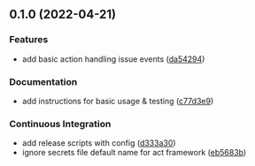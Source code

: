 

## 0.1.0 (2022-04-21)


### Features

* add basic action handling issue events ([da54294](https://github.com/matmar10/add-issues-to-project/commit/da54294aa932a8ebbc19afa6f1e75f4c2610806a))


### Documentation

* add instructions for basic usage & testing ([c77d3e9](https://github.com/matmar10/add-issues-to-project/commit/c77d3e94111022c573c372ce58754173ec538221))


### Continuous Integration

* add release scripts with config ([d333a30](https://github.com/matmar10/add-issues-to-project/commit/d333a30194a06400236f055b9c36892093349ae2))
* ignore secrets file default name for act framework ([eb5683b](https://github.com/matmar10/add-issues-to-project/commit/eb5683b794baa9a523a48f214871fa762216e8f2))